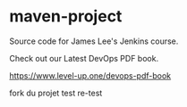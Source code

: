 # maven-project
Source code for James Lee's Jenkins course.

Check out our Latest DevOps PDF book.

https://www.level-up.one/devops-pdf-book

fork du projet test re-test
